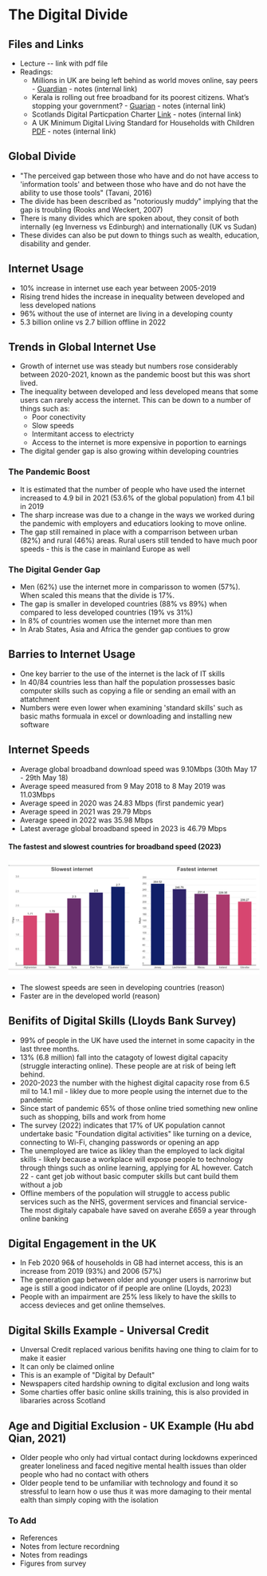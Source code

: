 # The Digital Divide #

## Files and Links ##
- Lecture -- link with pdf file
- Readings:
	- Millions in UK are being left behind as world moves online, say peers - [Guardian](https://www.theguardian.com/society/2023/jun/29/millions-in-uk-are-being-left-behind-as-world-moves-online-say-peers) - notes (internal link)
	- Kerala is rolling out free broadband for its poorest citizens. What’s stopping your government? - [Guarian](https://www.theguardian.com/commentisfree/2023/jun/19/kerala-free-broadband-india) - notes (internal link)
	- Scotlands Digital Particpation Charter [Link](https://digitalparticipation.scot/resources/reports) - notes (internal link)
	- A UK Minimum Digital Living Standard for Households with Children [PDF](https://mdls.org.uk/wp-content/uploads/2023/03/MDLS-UK-report_Final-2.pdf) - notes (internal link)

## Global Divide ##

- "The perceived gap between those who have and do not have access to 'information tools' and between those who have and do not have the ability to use those tools" (Tavani, 2016)
- The divide has been described as "notoriously muddy" implying that the gap is troubling (Rooks and Weckert, 2007)
- There is many divides which are spoken about, they consit of both internally (eg Inverness vs Edinburgh) and internationally (UK vs Sudan)
- These divides can also be put down to things such as wealth, education, disability and gender. 

## Internet Usage ##

- 10% increase in internet use each year between 2005-2019
- Rising trend hides the increase in inequality between developed and less developed nations
- 96% without the use of internet are living in a developing county
- 5.3 billion online vs 2.7 billion offline in 2022

## Trends in Global Internet Use ##

- Growth of internet use was steady but numbers rose considerably between 2020-2021, known as the pandemic boost but this was short lived. 
- The inequality between developed and less developed means that some users can rarely access the internet. This can be down to a number of things such as:
  - Poor conectivity
  - Slow speeds
  - Intermitant access to electricty
  - Access to the internet is more expensive in poportion to earnings
- The digital gender gap is also growing within developing countries

### The Pandemic Boost ###

- It is estimated that the number of people who have used the internet increased to 4.9 bil in 2021 (53.6% of the global population) from 4.1 bil in 2019
- The sharp increase was due to a change in the ways we worked during the pandemic with employers and educatiors looking to move online. 
- The gap still remained in place with a comparrison between urban (82%) and rural (46%) areas. Rural users still tended to have much poor speeds - this is the case in mainland Europe as well

### The Digital Gender Gap ###

- Men (62%) use the internet more in comparisson to women (57%). When scaled this means that the divide is 17%.
- The gap is smaller in developed countries (88% vs 89%) when compared to less developed countries (19% vs 31%) 
- In 8% of countries women use the internet more than men
- In Arab States, Asia and Africa the gender gap contiues to grow


## Barries to Internet Usage ##

- One key barrier to the use of the internet is the lack of IT skills
- In 40/84 countries less than half the population prossesses basic computer skills such as copying a file or sending an email with an attatchment 
- Numbers were even lower when examining 'standard skills' such as basic maths formuala in excel or downloading and installing new software

## Internet Speeds ##

- Average global broadband download speed was 9.10Mbps (30th May 17 - 29th May 18)
- Average speed measured from 9 May 2018 to 8 May 2019 was 11.03Mbps 
- Average speed in 2020 was 24.83 Mbps (first pandemic year)
- Average speed in 2021 was 29.79 Mbps 
- Average speed in 2022 was 35.98 Mbps 
- Latest average global broadband speed in 2023 is 46.79 Mbps

#### The fastest and slowest countries for broadband speed (2023)


![Figure One](/Figures/Figure1.png)

- The slowest speeds are seen in developing countries (reason)
- Faster are in the developed world (reason)

## Benifits of Digital Skills (Lloyds Bank Survey) ##

- 99% of people in the UK have used the internet in some capacity in the last three months. 
- 13% (6.8 million) fall into the catagoty of lowest digital capacity (struggle interacting online). These people are at risk of being left behind. 
- 2020-2023 the number with the highest digital capacity rose from 6.5 mil to 14.1 mil - likley due to more people using the internet due to the pandemic
- Since start of pandemic 65% of those online tried something new online such as shopping, bills and work from home
- The survey (2022) indicates that 17% of UK population cannot undertake basic "Foundation digital activities" like turning on a device, connecting to Wi-Fi, changing passwords or opening an app
- The unemployed are twice as likley than the employed to lack digital skills - likely because a workplace will expose people to technology through things such as online learning, applying for AL however. Catch 22 - cant get job without basic computer skills but cant build them without a job
- Offline members of the population will struggle to access public services such as the NHS, goverment services and financial service- The most digitaly capabale have saved on averahe £659 a year through online banking

## Digital Engagement in the UK ##

  - In Feb 2020 96& of households in GB had internet access, this is an increase from 2019 (93%) and 2006 (57%)
  - The generation gap between older and younger users is narrorinw but age is still a good indicator of if people are online (Lloyds, 2023)
  - People with an impairment are 25% less likely to have the skills to access devieces and get online themselves.

## Digital Skills Example - Universal Credit ##

- Unversal Credit replaced various benifits having one thing to claim for to make it easier
- It can only be claimed online
- This is an example of "Digital by Default"
- Newspapers cited hardship owning to digital exclusion and long waits
- Some charties offer basic online skills training, this is also provided in libararies across Scotland

## Age and Digitial Exclusion - UK Example (Hu abd Qian, 2021) ##

- Older people who only had virtual contact during lockdowns experinced greater loneliness and faced negitive mental health issues than older people who had no contact with others
- Older people tend to be unfamiliar with technology and found it so stressful to learn how o use thus it was more damaging to their mental ealth than simply coping with the isolation

### To Add ###

- References
- Notes from lecture recordning
- Notes from readings
- Figures from survey







